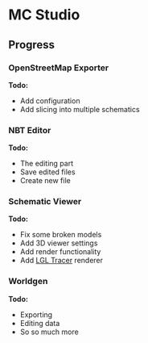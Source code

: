 # MC Studio

## Progress

### OpenStreetMap Exporter
**Todo:**
* Add configuration
* Add slicing into multiple schematics

### NBT Editor
**Todo:**
* The editing part
* Save edited files
* Create new file

### Schematic Viewer
**Todo:**
* Fix some broken models
* Add 3D viewer settings
* Add render functionality
* Add [LGL Tracer](https://lgltracer.com) renderer

### Worldgen
**Todo:**
* Exporting
* Editing data
* So so much more
